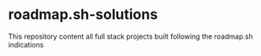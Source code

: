 # roadmap.sh-solutions
This repository content all full stack projects built following the roadmap.sh indications
